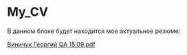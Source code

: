 # My_CV

В данном блоке будет находится мое актуальное резюме:


[Виничук Георгий QA 15.09.pdf](https://github.com/GeorgeVinichuk/My_CV/files/12621689/QA.15.09.pdf)
